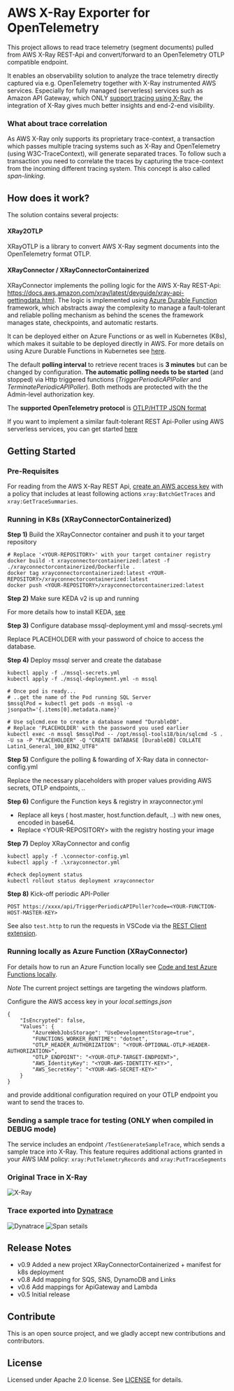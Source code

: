# AWS X-Ray Exporter for OpenTelemetry

This project allows to read trace telemetry (segment documents) pulled from AWS X-Ray REST-Api and convert/forward to an OpenTelemetry OTLP compatible endpoint. 

It enables an observability solution to analyze the trace telemetry directly captured via e.g. OpenTelemetry together with X-Ray instrumented AWS services. Especially for fully managed (serverless) services such as Amazon API Gateway, which ONLY [support tracing using X-Ray](https://docs.aws.amazon.com/apigateway/latest/developerguide/apigateway-enabling-xray.html), the integration of X-Ray gives much better insights and end-2-end visibility. 

### What about trace correlation 
As AWS X-Ray only supports its proprietary trace-context, a transaction which passes multiple tracing systems such as X-Ray and OpenTelemetry (using W3C-TraceContext), will generate separated traces. To follow such a transaction you need to correlate the traces by capturing the trace-context from the incoming different tracing system. This concept is also called *span-linking*. 

## How does it work?

The solution contains several projects: 

#### XRay2OTLP
XRayOTLP is a library to convert AWS X-Ray segment documents into the OpenTelemetry format OTLP. 

#### XRayConnector / XRayConnectorContainerized
XRayConnector implements the polling logic for the AWS X-Ray REST-Api: https://docs.aws.amazon.com/xray/latest/devguide/xray-api-gettingdata.html. The logic is implemented using [Azure Durable Function](https://learn.microsoft.com/en-us/azure/azure-functions/durable/durable-functions-overview?tabs=in-process%2Cv3-model%2Cv1-model&pivots=csharp) framework, which abstracts away the complexity to manage a fault-tolerant and reliable polling mechanism as behind the scenes the framework manages state, checkpoints, and automatic restarts. 

It can be deployed either on Azure Functions or as well in Kubernetes (K8s), which makes it suitable to be deployed directly in AWS. For more details on using Azure Durable Functions in Kubernetes see [here](https://microsoft.github.io/durabletask-mssql/#/kubernetes). 

The default **polling interval** to retrieve recent traces is **3 minutes** but can be changed by configuration. 
**The automatic polling needs to be started** (and stopped) via Http triggered functions (*TriggerPeriodicAPIPoller* and *TerminatePeriodicAPIPoller*). Both methods are protected with the the Admin-level authorization key.

The **supported OpenTelemetry protocol** is [OTLP/HTTP JSON format](https://opentelemetry.io/docs/reference/specification/protocol/otlp/#otlphttp)

If you want to implement a similar fault-tolerant REST Api-Poller using AWS serverless services, you can get started [here](https://github.com/aws-samples/sam-api-poller)

## Getting Started

### Pre-Requisites
For reading from the AWS X-Ray REST Api, [create an AWS access key](https://docs.aws.amazon.com/powershell/latest/userguide/pstools-appendix-sign-up.html) with a policy that includes at least following actions ```xray:BatchGetTraces``` and ```xray:GetTraceSummaries```.

### Running in K8s (XRayConnectorContainerized)
**Step 1)** Build the XRayConnector container and push it to your target repository
```
# Replace '<YOUR-REPOSITORY>' with your target container registry
docker build -t xrayconnectorcontainerized:latest -f ./xrayconnectorcontainerized/Dockerfile .
docker tag xrayconnectorcontainerized:latest <YOUR-REPOSITORY>/xrayconnectorcontainerized:latest
docker push <YOUR-REPOSITORY>/xrayconnectorcontainerized:latest
```
**Step 2)** Make sure KEDA v2 is up and running

For more details how to install KEDA, [see](https://keda.sh/docs/2.15/deploy/)

**Step 3)** Configure database mssql-deployment.yml and mssql-secrets.yml

Replace PLACEHOLDER with your password of choice to access the database.

**Step 4)** Deploy mssql server and create the database
```
kubectl apply -f ./mssql-secrets.yml
kubectl apply -f ./mssql-deployment.yml -n mssql

# Once pod is ready...
# ..get the name of the Pod running SQL Server
$mssqlPod = kubectl get pods -n mssql -o jsonpath='{.items[0].metadata.name}'

# Use sqlcmd.exe to create a database named "DurableDB". 
# Replace 'PLACEHOLDER' with the password you used earlier
kubectl exec -n mssql $mssqlPod -- /opt/mssql-tools18/bin/sqlcmd -S . -U sa -P "PLACEHOLDER" -Q "CREATE DATABASE [DurableDB] COLLATE Latin1_General_100_BIN2_UTF8"
```

**Step 5)** Configure the polling & fowarding of X-Ray data in connector-config.yml

Replace the necessary placeholders with proper values providing AWS secrets, OTLP endpoints, ..

**Step 6)** Configure the Function keys & registry in xrayconnector.yml

* Replace all keys ( host.master, host.function.default, ..) with new ones, encoded in base64. 
* Replace &lt;YOUR-REPOSITORY&gt; with the registry hosting your image

**Step 7)** Deploy XRayConnector and config
```
kubectl apply -f .\connector-config.yml
kubectl apply -f .\xrayconnector.yml

#check deployment status 
kubectl rollout status deployment xrayconnector
```

**Step 8)** Kick-off periodic API-Poller 

```POST https://xxxx/api/TriggerPeriodicAPIPoller?code=<YOUR-FUNCTION-HOST-MASTER-KEY>```

See also ```test.http``` to run the requests in VSCode via the [REST Client extension](https://marketplace.visualstudio.com/items?itemName=humao.rest-client).


### Running locally as Azure Function (XRayConnector)
For details how to run an Azure Function locally see [Code and test Azure Functions locally](https://learn.microsoft.com/en-us/azure/azure-functions/functions-develop-local).

*Note* The current project settings are targeting the windows platform. 

Configure the AWS access key in your *local.settings.json* 
```
{
    "IsEncrypted": false,
    "Values": {
        "AzureWebJobsStorage": "UseDevelopmentStorage=true",
        "FUNCTIONS_WORKER_RUNTIME": "dotnet",
        "OTLP_HEADER_AUTHORIZATION": "<YOUR-OPTIONAL-OTLP-HEADER-AUTHORIZATION>",
        "OTLP_ENDPOINT": "<YOUR-OTLP-TARGET-ENDPOINT>",
        "AWS_IdentityKey": "<YOUR-AWS-IDENTITY-KEY>",
        "AWS_SecretKey": "<YOUR-AWS-SECRET-KEY>"
    }
}

```
and provide additional configuration required on your OTLP endpoint you want to send the traces to.

### Sending a sample trace for testing (ONLY when compiled in DEBUG mode)
The service includes an endpoint ```/TestGenerateSampleTrace```, which sends a sample trace into X-Ray. This feature requires additional actions granted in your AWS IAM policy: ```xray:PutTelemetryRecords``` and ```xray:PutTraceSegments```

### Original Trace in X-Ray
![X-Ray](images/x-ray.png)

### Trace exported into [Dynatrace](http://www.dynatrace.com)
![Dynatrace](images/dynatrace-1.png)
![Span setails](images/dynatrace-2.png)

## Release Notes
* v0.9 Added a new project XRayConnectorContainerized +  manifest for k8s deployment
* v0.8 Add mapping for SQS, SNS, DynamoDB and Links
* v0.6 Add mappings for ApiGateway and Lambda
* v0.5 Initial release 

## Contribute
This is an open source project, and we gladly accept new contributions and contributors.  

## License
Licensed under Apache 2.0 license. See [LICENSE](LICENSE) for details.
